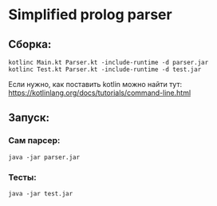 # Simplified prolog parser
## Сборка:
```
kotlinc Main.kt Parser.kt -include-runtime -d parser.jar
kotlinc Test.kt Parser.kt -include-runtime -d test.jar
```
Если нужно, как поставить kotlin можно найти тут:
https://kotlinlang.org/docs/tutorials/command-line.html
## Запуск:
### Сам парсер:
```
java -jar parser.jar
```
### Тесты:
```
java -jar test.jar
```
